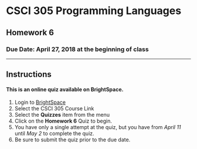 # CSCI 305 Programming Languages

## Homework 6

### Due Date: April 27, 2018 at the beginning of class

---

## Instructions

#### This is an online quiz available on BrightSpace.

1. Login to [BrightSpace](http://ecat.montana.edu)
2. Select the CSCI 305 Course Link
3. Select the **Quizzes** item from the menu
4. Click on the **Homework 6** Quiz to begin.
5. You have only a single attempt at the quiz, but you have from *April 11* until *May 2* to complete the quiz.
6. Be sure to submit the quiz prior to the due date.
